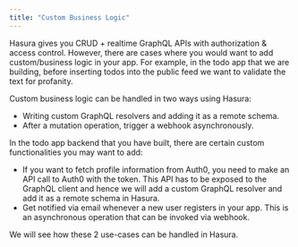 ```yaml
---
title: "Custom Business Logic"
---
```


Hasura gives you CRUD + realtime GraphQL APIs with authorization & access control. However, there are cases where you would want to add custom/business logic in your app. For example, in the todo app that we are building, before inserting todos into the public feed we want to validate the text for profanity. 

Custom business logic can be handled in two ways using Hasura:
- Writing custom GraphQL resolvers and adding it as a remote schema.
- After a mutation operation, trigger a webhook asynchronously.

In the todo app backend that you have built, there are certain custom functionalities you may want to add:

- If you want to fetch profile information from Auth0, you need to make an API call to Auth0 with the token. This API has to be exposed to the GraphQL client and hence we will add a custom GraphQL resolver and add it as a remote schema in Hasura.
- Get notified via email whenever a new user registers in your app. This is an asynchronous operation that can be invoked via webhook.

We will see how these 2 use-cases can be handled in Hasura.

